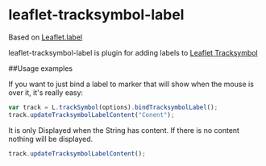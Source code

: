 leaflet-tracksymbol-label
=============

Based on  [Leaflet.label](https://github.com/Leaflet/Leaflet.label)

leaflet-tracksymbol-label is plugin for adding labels to [Leaflet Tracksymbol](https://github.com/lethexa/leaflet-tracksymbol) 

##Usage examples

If you want to just bind a label to marker that will show when the mouse is over it, it's really easy:

````js
var track = L.trackSymbol(options).bindTracksymbolLabel();
track.updateTracksymbolLabelContent("Conent");
````

It is only Displayed when the String has content. If there is no content nothing will be displayed.

````js
track.updateTracksymbolLabelContent();
````
